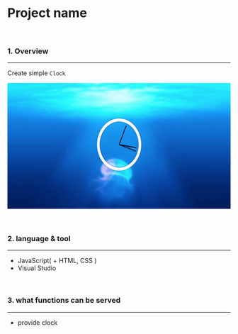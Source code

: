# Project name

<br>

### 1. Overview
---

Create simple `Clock`

![show](README.assets/show.gif)

<br>


### 2. language & tool 
---

- JavaScript( + HTML, CSS )
- Visual Studio

<br>


### 3. what functions can be served
---

- provide clock

<br>


